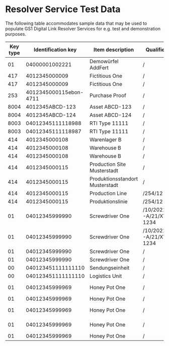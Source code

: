 # Resolver Service Test Data

The following table accommodates sample data that may be used to populate GS1 Digital Link Resolver Services for e.g. test and demonstration purposes.

|Key type|Identification key|Item description|Qualifier path|Link type|Language|Mime type|Link title|Target URL|
|--------|------------------|----------------|--------------|--------|-------|---------|----------|----------|
|01|04000001002221|Demowürfel AddFert|/|gs1:pip|de|text/html|GTIN Manager Produktseite|https://www.gtin-manager.de/produkte/gln-4000001000005-gs1-germany-gmbh/gtin-4000001002221-demow%C3%BCrfel-addfert|
|417|4012345000009|Fictitious One|/| |de|text/html| |https://ralphtro.github.io/fictitiousOne/parties/4012345000009/de/company.html|
|417|4012345000009|Fictitious One|/| |en|text/html| |https://ralphtro.github.io/fictitiousOne/parties/4012345000009/en/company.html|
|253|4012345000115ebon-4711|Purchase Proof|/| |en|text/html| |https://ralphtro.github.io/fictitiousOne/documents/4012345000115ebon-4711/en/ebon.html|
|8004|4012345ABCD-123|Asset ABCD-123|/| |en|text/html| |https://ralphtro.github.io/fictitiousOne/assets/4012345ABCD-123/en/traceability.html|
|8004|4012345ABCD-124|Asset ABCD-124|/| |en|text/html| |https://ralphtro.github.io/fictitiousOne/assets/4012345ABCD-124/en/traceability.html|
|8003|04012345111118988|RTI Type 11111|/| |en|text/html| |https://ralphtro.github.io/fictitiousOne/assets/04012345111118988/en/pip.html|
|8003|04012345111118987|RTI Type 11111|/| |en|text/html| |https://ralphtro.github.io/fictitiousOne/assets/04012345111118987/en/pip.html|
|414|4012345000108|Warenlager B|/| |de|text/html| |https://ralphtro.github.io/fictitiousOne/locations/4012345000108/de/locationInfo.html|
|414|4012345000108|Warehouse B|/| |en|text/html| |https://ralphtro.github.io/fictitiousOne/locations/4012345000108/en/locationInfo.html|
|414|4012345000108|Warehouse B|/| |en|application/ld+json| |https://github.com/RalphTro/fictitiousOne/blob/main/locations/4012345000108/openingHours.jsonld|
|414|4012345000115|Production Site Musterstadt|/| |en|text/html|Site Info|https://ralphtro.github.io/fictitiousOne/locations/4012345000115/en/locationInfo.html|
|414|4012345000115|Produktionsstandort Musterstadt|/| |de|text/html|Info Standort|https://ralphtro.github.io/fictitiousOne/locations/4012345000115/de/locationInfo.html|
|414|4012345000115|Production Line|/254/12| |en|text/html|Sub Site Info|https://ralphtro.github.io/fictitiousOne/locations/4012345000115/12/en/productionLine.html|
|414|4012345000115|Produktionslinie|/254/12| |de|text/html|Info Sub-Lokation|https://ralphtro.github.io/fictitiousOne/locations/4012345000115/12/de/productionLine.html|
|01|04012345999990|Screwdriver One|/10/20210401-A/21/XYZ-1234| |de|text/html| |https://ralphtro.github.io/fictitiousOne/products/04012345999990/20210401-A/XYZ-1234/de/pip.html|
|01|04012345999990|Screwdriver One|/10/20210401-A/21/XYZ-1234| |en|text/html| |https://ralphtro.github.io/fictitiousOne/products/04012345999990/20210401-A/XYZ-1234/en/pip.html|
|01|04012345999990|Screwdriver One|/| |en|text/html| |https://ralphtro.github.io/fictitiousOne/products/04012345999990/en/certification.html|
|01|04012345999990|Screwdriver One|/| |en|text/html| |https://ralphtro.github.io/fictitiousOne/products/04012345999990/en/userManual.html|
|00|040123451111111110|Sendungseinheit|/| |de|text/html| |https://ralphtro.github.io/fictitiousOne/shipments/040123451111111110/de/tracking.html|
|00|040123451111111110|Logistics Unit|/| |en|text/html| |https://ralphtro.github.io/fictitiousOne/shipments/040123451111111110/en/tracking.html|
|01|04012345999969|Honey Pot One|/|gs1:pip|en|text/html|Product Information Page|https://ralphtro.github.io/fictitiousOne/products/04012345999969/en/pip.html|
|01|04012345999969|Honey Pot One|/|gs1:pip|de|text/html|Produktinformationsseite|https://ralphtro.github.io/fictitiousOne/products/04012345999969/de/pip.html|
|01|04012345999969|Honey Pot One|/|gs1:pip|es|text/html|Sitio web de información del producto|https://ralphtro.github.io/fictitiousOne/products/04012345999969/es/pip.html|
|01|04012345999969|Honey Pot One|/|gs1:promotion|en|text/html|World Bee Day Promotion|https://ralphtro.github.io/fictitiousOne/products/04012345999969/en/promotion.html|
|01|04012345999969|Honey Pot One|/|gs1:masterData|en|text/html|Key Master Data|https://ralphtro.github.io/fictitiousOne/products/04012345999969/en/keyMasterData.html|
